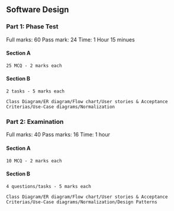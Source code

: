 ## Software Design

### Part 1: Phase Test

Full marks: 60
Pass mark: 24
Time: 1 Hour 15 minues

#### Section A

    25 MCQ - 2 marks each

#### Section B

    2 tasks - 5 marks each

    Class Diagram/ER diagram/Flow chart/User stories & Acceptance Criterias/Use-Case diagrams/Normalization

### Part 2: Examination

Full marks: 40
Pass marks: 16
Time: 1 hour

#### Section A

    10 MCQ - 2 marks each

#### Section B

    4 questions/tasks - 5 marks each
    
    Class Diagram/ER diagram/Flow chart/User stories & Acceptance Criterias/Use-Case diagrams/Normalization/Design Patterns